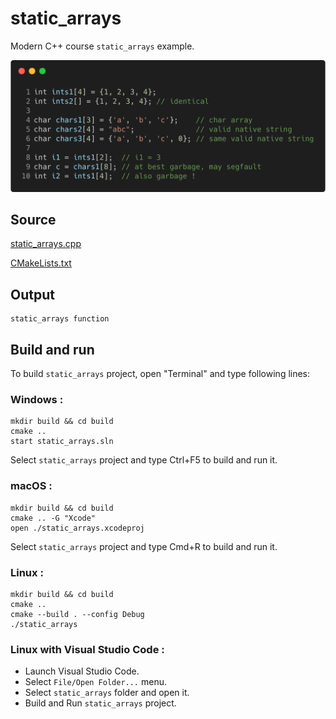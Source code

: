 # static_arrays

Modern C++ course `static_arrays` example.

![static_arrays](../../../../docs/pictures/language_basics/static_arrays.png)

## Source

[static_arrays.cpp](static_arrays.cpp)

[CMakeLists.txt](CMakeLists.txt)

## Output

```
static_arrays function
```

## Build and run

To build `static_arrays` project, open "Terminal" and type following lines:

### Windows :

``` shell
mkdir build && cd build
cmake .. 
start static_arrays.sln
```

Select `static_arrays` project and type Ctrl+F5 to build and run it.

### macOS :

``` shell
mkdir build && cd build
cmake .. -G "Xcode"
open ./static_arrays.xcodeproj
```

Select `static_arrays` project and type Cmd+R to build and run it.

### Linux :

``` shell
mkdir build && cd build
cmake .. 
cmake --build . --config Debug
./static_arrays
```

### Linux with Visual Studio Code :

* Launch Visual Studio Code.
* Select `File/Open Folder...` menu.
* Select `static_arrays` folder and open it.
* Build and Run `static_arrays` project.
